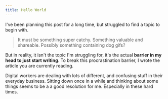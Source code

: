 ```yaml
---
title: Hello World
---
```


I've been planning this post for a long time, but struggled to find a topic to begin with.

> It must be something super catchy. Something valuable and shareable. Possibly something containing dog gifs?

But in reality, it isn't the topic I'm struggling for, it's the actual **barrier in my head to just start writing**. To break this procrastination barrier, I wrote the article you are currently reading.

Digital workers are dealing with lots of different, and confusing stuff in their everyday business. Sitting down once in a while and thinking about some things seems to be a a good resolution for me. Especially in these hard times.